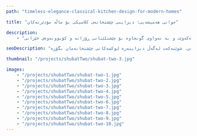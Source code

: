 ```yaml
---
path: "timeless-elegance-classical-kitchen-design-for-modern-homes"

title: "جوانی هەمیشەیی: دیزاینی چێشتخانەی کلاسیکی بۆ ماڵە مۆدێرنەکان"

description:
    - "چێشتخانەیەکی کلاسیکی جوانمان دیزاین کرد کە سیحری شێوازی کۆن لەگەڵ تایبەتمەندی مۆدێرن تێکەڵ دەکات. تیمەکەمان کابینەتی تایبەت دروستکراو و کەرەستەی باشی لە هەموو شوێنەکەدا بەکارهێنا. هەموو وردەکارییەک بە وریاییەوە هەڵبژێردرا بۆ گونجان لەگەڵ دیمەنی نەریتی و زیادکردنی ئاسانکاری مۆدێرن. چێشتخانەکە شوێنی کۆگاکردنی زۆری تێدایە و ئاسانە بۆ جووڵە تێیدا. ژوورێکی گەرم و پێشوازیکەرمان دروست کرد کە شکۆدار دەردەکەوێت و بە تەواوی گونجاوە بۆ چێشتلێنانی ڕۆژانە و کۆبوونەوەی خێزانی."

seoDescription: "دیزاینی چێشتخانەی کلاسیکی هەمیشەیی بدۆزەرەوە کە شکۆی نەریتی لەگەڵ کارایی مۆدێرن تێکەڵ دەکات. کابینەتی تایبەت، کەرەستەی پرێمیەم و دەستڕەنگینی پسپۆڕانە هاوسەنگی تەواوی شێواز و ئاسانکاری دروست دەکەن. شوێنەکەت لەگەڵ دیزاینەرە لوکسەکانی چێشتخانەمان بگۆڕە."

thumbnail: "/projects/shubatTwo/shubat-two-3.jpg"

images:
    - "/projects/shubatTwo/shubat-two-1.jpg"
    - "/projects/shubatTwo/shubat-two-2.jpg"
    - "/projects/shubatTwo/shubat-two-3.jpg"
    - "/projects/shubatTwo/shubat-two-4.jpg"
    - "/projects/shubatTwo/shubat-two-5.jpg"
    - "/projects/shubatTwo/shubat-two-6.jpg"
    - "/projects/shubatTwo/shubat-two-7.jpg"
    - "/projects/shubatTwo/shubat-two-8.jpg"
    - "/projects/shubatTwo/shubat-two-9.jpg"
    - "/projects/shubatTwo/shubat-two-10.jpg"
---
```

